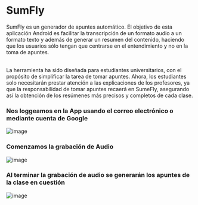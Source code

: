 # SumFly

SumFly es un generador de apuntes automático. 
El objetivo de esta aplicación Android es facilitar la transcripción de un formato audio 
a un formato texto y además de generar un resumen del contenido, 
haciendo que los usuarios sólo tengan 
que centrarse en el entendimiento y no en la toma de apuntes. <br><br>

La herramienta ha sido diseñada para estudiantes universitarios, 
con el propósito de simplificar la tarea de tomar apuntes. 
Ahora, los estudiantes solo necesitarán prestar atención a las explicaciones de los profesores, 
ya que la responsabilidad de tomar apuntes recaerá en SumeFly, 
asegurando así la obtención de los resúmenes más precisos y completos de cada clase.

<h3>Nos loggeamos en la App usando el correo electrónico o mediante cuenta de Google</h3>

![image](https://github.com/YerayHernandezBethencourt/ResumeFly/assets/75675704/38209eb9-ac49-476f-9283-4dce1972816c)

<h3>Comenzamos la grabación de Audio</h3>

![image](https://github.com/YerayHernandezBethencourt/ResumeFly/assets/75675704/2d457655-fb65-4ae6-8747-845379d00eaa)

<h3>Al terminar la grabación de audio se generarán los apuntes de la clase en cuestión</h3>

![image](https://github.com/YerayHernandezBethencourt/ResumeFly/assets/75675704/872f9042-e648-4890-b673-cb54cc4b9800)
